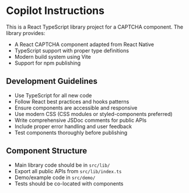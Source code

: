 # Copilot Instructions

<!-- Use this file to provide workspace-specific custom instructions to Copilot. For more details, visit https://code.visualstudio.com/docs/copilot/copilot-customization#_use-a-githubcopilotinstructionsmd-file -->

This is a React TypeScript library project for a CAPTCHA component. The library provides:

- A React CAPTCHA component adapted from React Native
- TypeScript support with proper type definitions
- Modern build system using Vite
- Support for npm publishing

## Development Guidelines

- Use TypeScript for all new code
- Follow React best practices and hooks patterns
- Ensure components are accessible and responsive
- Use modern CSS (CSS modules or styled-components preferred)
- Write comprehensive JSDoc comments for public APIs
- Include proper error handling and user feedback
- Test components thoroughly before publishing

## Component Structure

- Main library code should be in `src/lib/`
- Export all public APIs from `src/lib/index.ts`
- Demo/example code in `src/demo/`
- Tests should be co-located with components
